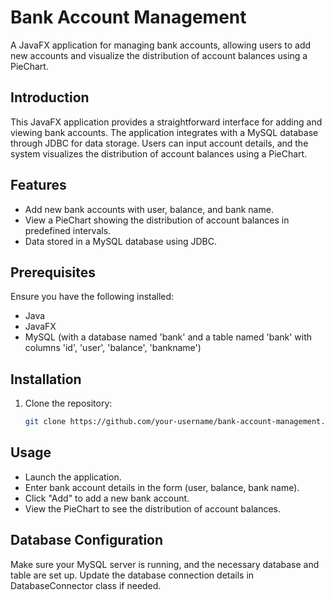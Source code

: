 # Bank Account Management

A JavaFX application for managing bank accounts, allowing users to add new accounts and visualize the distribution of account balances using a PieChart.

## Introduction

This JavaFX application provides a straightforward interface for adding and viewing bank accounts. The application integrates with a MySQL database through JDBC for data storage. Users can input account details, and the system visualizes the distribution of account balances using a PieChart.

## Features

- Add new bank accounts with user, balance, and bank name.
- View a PieChart showing the distribution of account balances in predefined intervals.
- Data stored in a MySQL database using JDBC.

## Prerequisites

Ensure you have the following installed:

- Java
- JavaFX
- MySQL (with a database named 'bank' and a table named 'bank' with columns 'id', 'user', 'balance', 'bankname')

## Installation

1. Clone the repository:

   ```bash
   git clone https://github.com/your-username/bank-account-management.git


## Usage
- Launch the application.
- Enter bank account details in the form (user, balance, bank name).
- Click "Add" to add a new bank account.
- View the PieChart to see the distribution of account balances.

## Database Configuration
Make sure your MySQL server is running, and the necessary database and table are set up. Update the database connection details in DatabaseConnector class if needed.
